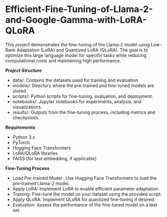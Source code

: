 # Efficient-Fine-Tuning-of-Llama-2-and-Google-Gamma-with-LoRA-QLoRA

This project demonstrates the fine-tuning of the Llama-2 model using Low-Rank Adaptation (LoRA) and Quantized LoRA (QLoRA). The goal is to optimize this large language model for specific tasks while reducing computational costs and maintaining high performance.

***Project Structure***
- data/: Contains the datasets used for training and evaluation.
- models/: Directory where the pre-trained and fine-tuned models are stored.
- scripts/: Python scripts for fine-tuning, evaluation, and deployment.
- notebooks/: Jupyter notebooks for experiments, analysis, and visualizations.
- results/: Outputs from the fine-tuning process, including metrics and checkpoints.

***Requirements***
- Python 3.x
- PyTorch
- Hugging Face Transformers
- LoRA/QLoRA libraries
- FAISS (for text embedding, if applicable)

**Fine-Tuning Process**
 
  - Load Pre-trained Model : Use Hugging Face Transformers to load the pre-trained Llama-2 model.
 - Apply LoRA: Implement LoRA to enable efficient parameter adaptation.
 - Training: Fine-tune the model on your dataset using the provided script.
 - Apply QLoRA: Implement QLoRA for quantized fine-tuning if desired.
 - Evaluation: Assess the performance of the fine-tuned model on a test set.

